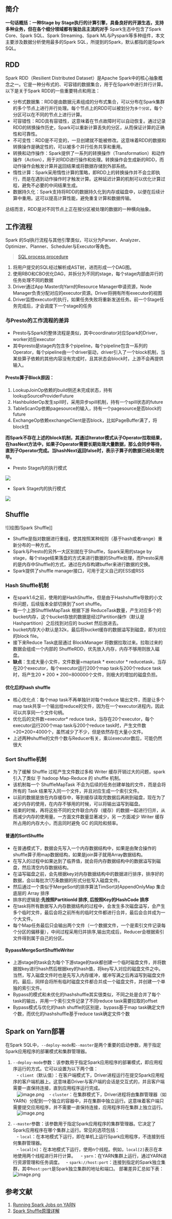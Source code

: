 ## 简介
**一句话概括：一种Stage by Stage执行的计算引擎，具备良好的开源生态，支持多种业务，但在各个细分领域都有强劲且主流的对手**
Spark生态中包含了Spark Core、Spark SQL、Spark Streaming、Spark ML与Pyspark等多种组件，本文主要涉及数据分析使用最多的Spark SQL，所提到的Spark，默认都指的是Spark SQL。
## RDD

Spark RDD（Resilient Distributed Dataset）是Apache Spark中的核心抽象概念之一。它是一种分布式的、可容错的数据集合，用于在Spark中进行并行计算。
以下是关于Spark RDD的一些重要特点和用法：  
- 分布式数据集：RDD是由数据元素组成的分布式集合，可以分布在Spark集群的多个节点上进行并行处理。每个节点上的RDD可以被划分为`多个分区`，每个分区可以在不同的节点上进行计算。  
- 可容错性：RDD具有容错性，这意味着在节点故障时可以自动恢复。通过记录RDD的转换操作历史，Spark可以重新计算丢失的分区，从而保证计算的正确性和可靠性。  
- 不可变性：RDD是不可变的，一旦创建就不能被修改。这意味着RDD的数据和转换操作是确定性的，可以被多个并行任务共享和重用。  
- 转换和动作操作：Spark提供了一系列的转换操作（Transformation）和动作操作（Action），用于对RDD进行操作和处理。转换操作会生成新的RDD，而动作操作会触发计算并返回结果或将数据存储到外部系统。
- 惰性计算：Spark采用惰性计算的策略，即RDD上的转换操作并不会立即执行，而是在遇到动作操作时才触发计算。这种延迟计算的机制可以优化计算过程，避免不必要的中间结果生成。
- 数据持久化：Spark支持将RDD的数据持久化到内存或磁盘中，以便在后续计算中重用。这可以提高计算性能，避免重复计算和数据传输。

总结而言，RDD是对不同节点上正在按分区被处理的数据的一种横向抽象。

## 工作流程

Spark 的Sql执行流程与其他引擎类似，可以分为Parser、Analyzer、Optimizer、Planner、Scheduler与Executor等角色。
> [SQL process procedure](绘图/SQL%20process%20procedure.md)

1. 将用户提交的SQL经过解析成AST树，进而形成一个DAG图。
2. 使用RBO和CBO优化DAG，并拆分为不同的stage，每个stage内部由并行的任务处理不同的数据
3. Driver通过App Master向Yarn的Resource Manager申请资源，Node Manager负责分配对应的executor资源。Driver将拥有所有executor的视图
4. Driver监控executor的执行，如果任务失败将重新发送任务。前一个Stage任务完成后，才会调度下一个stage的任务
### 与Presto的工作流程的差异
- Presto与Spark的整体流程是类似，其中coordinator对应Spark的Driver，worker对应executor
- 其中presto是stage内包含多个pipeline，每个pipeline包含一系列的Operator，每个pipeline由一个driver驱动，driver引入了一个block机制，当某些算子依赖的其他内容没有完成时，且其状态会block时，上游不会再提供输入。
#### Presto算子Block原因：
1. LookupJoinOp依赖的build侧还未完成状态，持有lookupSourceProviderFuture
2. HashbuilderOp发生spill时，采用异步spill机制，持有一个spill状态的future
3. TableScanOp依赖pagesource的输入，持有一个pagesource是否block的future
4. ExchangeOp依赖exchangeClient是否block，比如PageBuffer满了，将block住

**而Spark不存在上述的block机制，其通过Iterator模式从子Operator拉取结果，在hasNext方法中，如果子Operator需要长期处理大量数据，那么会同步等待，直到子Operator完成。当hashNext返回false时，表示子算子的数据已经处理完毕。**

- Presto Stage内的执行模式

![](attachments/20240206162639.jpg)
- Spark Stage内的执行模式

![](attachments/20240206163417.jpg)

## Shuffle  
![[绘图/Spark Shuffle]]
- Shuffle是指对数据进行重组，使其按照某种规则（基于hash或者range）重新分布的一种方式。
- Spark与Presto的另外一大区别就在于Shuffle，Spark采用的stage by stage，每个stage结果落盘的方式来进行数据的Shuffle处理，而Presto采用的是内存中Shuffle的方式，通过在内存构建buffer来进行数据的交换。
- Spark提供了shuffle manager接口，可用于定义自己的ESS或RSS
### Hash Shuffle机制
- 在spark1.6之前，使用的是HashShuffle，但是由于Hashshuffle导致的小文件问题，后续版本全部切换到了sort shuffle。
- 每一个上游ShufflleMapTask 根据下游 ReduceTask数量，产生对应多个的bucket内存，这个bucket存放的数据是经过Partition操作（默认是Hashpartition）之后找到对应的 bucket 然后放进去。
- bucket内存大小默认是32k，最后将bucket缓存的数据溢写到磁盘，即为对应的block file。
- 接下来Reduce Task底层通过 BlockManager 将数据拉取过来。拉取过来的数据会组成一个内部的 ShuffleRDD，优先放入内存，内存不够用则放入磁盘。
- **缺点**：生成大量小文件，文件数量=maptask * executor * reducetask，当存在20个executor，每个executor运行200个map task与200个reduce task时，将产生20 * 200 * 200=800000个文件，则极大的增加的磁盘负担。
#### 优化后的hash shuffle
- 核心优化点：每个map task不再单独针对每个reduce 输出文件，而是让多个map task共享一个输出给reduce的文件，因为在一个executor进程内，因此可以共享同一个文件句柄。
- 优化后的文件数=executor* reduce task，当存在20个executor，每个executor运行200个map task与200个reduce task时，产生文件数=20*200=4000个，虽然减少了不少，但是依然存在大量小文件。
- 上述两种shuffle的文件个数与Reducer有关，乘以executor数后，可能仍然很大
### Sort Shuffle机制
- 为了缓解 Shuffle 过程产生文件数过多和 Writer 缓存开销过大的问题，spark 引入了类似 于 hadoop Map-Reduce 的 shuffle 机制。
- 该机制每一个 ShuffleMapTask 不会为后续的任务创建单独的文件，而是会将所有的 Task 结果写入同一个文件，并且对应生成一个索引文件。 
- 以前的数据是放在内存缓存中，等到缓存读取完数据后再刷到磁盘，现在为了减少内存的使用，在内存不够用的时候，可以将输出溢写到磁盘。
- 结束的时候，再将这些不同的文件联合内存（缓存）的数据一起进行归并，从而减少内存的使用量。一方面文件数量显著减少，另 一方面减少 Writer 缓存所占用的内存大小，而且同时避免 GC 的风险和频率。
#### 普通的SortShuffle
- 在普通模式下，数据会先写入一个内存数据结构中，如果是由聚合操作的shuffle算子用map数据结构，如果是join算子就用Array数据结构。
- 在写入的过程中如果达到了临界值，就会将内存数据结构中的数据溢写到磁盘，然后清空内存数据结构。
- 在溢写磁盘之前，会先根据key对内存数据结构中的数据进行排序，排序好的数据，会以每批次1万条数据的形式分批写入磁盘文件。
- 然后通过一个类似于MergeSort的排序算法TimSort对AppendOnlyMap 集合底层的 Array 排序
- 排序的逻辑是:**先按照PartitionId 排序, 后按照Key的HashCode 排序**
- 在task将所有数据写入内存数据结构的过程中，会发生多次磁盘溢写，会产生多个临时文件，最后会将之前所有的临时文件都进行合并，最后会合并成为一个大文件。
- 每个Map任务最后只会输出两个文件（一个数据文件，一个是索引文件记录每个分区的偏移量），中间过程采用归并排序,输出完成后，Reducer会根据索引文件得到属于自己的分区。
#### BypassMergeSortShuffleWriter
- 上游stage的task会为每个下游stage的task都创建一个临时磁盘文件，并将数据按key进行hash然后根据key的hash值，将key写入对应的磁盘文件之中。当然，写入磁盘文件时也是先写入内存缓冲，缓冲写满之后再溢写到磁盘文件的。最后，同样会将所有临时磁盘文件都合并成一个磁盘文件，并创建一个单独的索引文件。
- Bypass的模式和未优化的hashshuffle其实很类似，不同之处是合并了每个task的输出，并用一个索引文件记录了不同reduce task需要拉取的offset
- Bypass模式与优化的hash shuffle的区别是，bypass基于map task确定文件个数，而优化的hashshuffle基于reduce task确定文件个数
## Spark on Yarn部署
在Spark SQL中，`--deploy-mode`和`--master`是两个重要的启动参数，用于指定Spark应用程序的部署模式和集群管理器。
1. `--deploy-mode`参数：该参数用于指定Spark应用程序的部署模式，即应用程序运行的方式。它可以设置为以下两个值：  
   - `client`（默认值）：在客户端模式下，Driver进程运行在提交Spark应用程序的客户端机器上。这意味着Driver与客户端的会话是交互式的，并且客户端需要一直保持连接，直到应用程序运行完成。  
   ![image.png](http://image.huawei.com/tiny-lts/v1/images/5aece5fb0b7d653f45f5981e2d3258b7_720x415.png@900-0-90-f.png)
   - `cluster`：在集群模式下，Driver进程将由集群管理器（如YARN）分配到一个独立的容器中，并在集群中独立运行。这意味着客户端只需要提交应用程序，并不需要一直保持连接，应用程序将在集群上独立运行。
   ![image.png](http://image.huawei.com/tiny-lts/v1/images/77cf9f57a98b73da311e2d383769fe21_720x443.png@900-0-90-f.png)

2. `--master`参数：该参数用于指定Spark应用程序的集群管理器。它决定了Spark应用程序在哪个集群上运行。常见的选项包括：  
   - `local`：在本地模式下运行，即在单机上运行Spark应用程序，不连接到任何集群管理器。  
   - `local[n]`：在本地模式下运行，使用n个线程。例如，`local[2]`表示在本地使用两个线程进行并行计算。
   - `yarn`：在YARN集群上运行，通过YARN进行资源管理和任务调度。
  - `spark://host:port`：连接到指定的Spark独立集群，其中`host:port`是Spark独立集群的地址和端口。
部署差异汇总如下表：  
![image.png](http://image.huawei.com/tiny-lts/v1/images/7b5e316435ab328a7dd084301aa0c6aa_720x280.png@900-0-90-f.png)

## 参考文献
1. [Running Spark Jobs on YARN](https://medium.com/@goyalsaurabh66/running-spark-jobs-on-yarn-809163fc57e2)
2. [Spark Shuffle原理详解](https://developer.aliyun.com/article/927120)